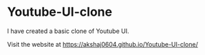 # Youtube-UI-clone
I have created a basic clone of Youtube UI.


Visit the website at https://akshaj0604.github.io/Youtube-UI-clone/
